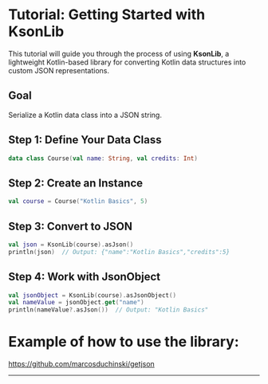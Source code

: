 


# Tutorial: Getting Started with KsonLib

This tutorial will guide you through the process of using **KsonLib**, a lightweight Kotlin-based library for converting Kotlin data structures into custom JSON representations.

## Goal

Serialize a Kotlin data class into a JSON string.

## Step 1: Define Your Data Class

```kotlin
data class Course(val name: String, val credits: Int)
```

## Step 2: Create an Instance

```kotlin
val course = Course("Kotlin Basics", 5)
```

## Step 3: Convert to JSON

```kotlin
val json = KsonLib(course).asJson()
println(json)  // Output: {"name":"Kotlin Basics","credits":5}
```

## Step 4: Work with JsonObject

```kotlin
val jsonObject = KsonLib(course).asJsonObject()
val nameValue = jsonObject.get("name")
println(nameValue?.asJson())  // Output: "Kotlin Basics"
```


# Example of how to use the library:

https://github.com/marcosduchinski/getjson

---
